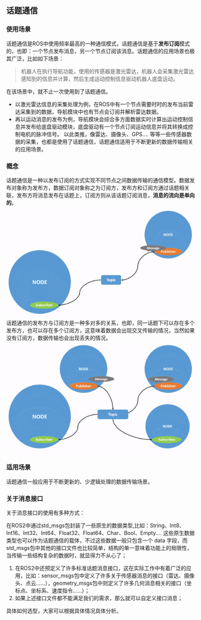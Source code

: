 ## 话题通信
### 使用场景
话题通信是ROS中使用频率最高的一种通信模式，话题通信是基于**发布订阅**模式的，也即：一个节点发布消息，另一个节点订阅该消息。话题通信的应用场景也极其广泛，比如如下场景：
>机器人在执行导航功能，使用的传感器是激光雷达，机器人会采集激光雷达感知到的信息并计算，然后生成运动控制信息驱动机器人底盘运动。

在该场景中，就不止一次使用到了话题通信。

- 以激光雷达信息的采集处理为例，在ROS中有一个节点需要时时的发布当前雷达采集到的数据，导航模块中也有节点会订阅并解析雷达数据。
- 再以运动消息的发布为例，导航模块会综合多方面数据实时计算出运动控制信息并发布给底盘驱动模块，底盘驱动有一个节点订阅运动信息并将其转换成控制电机的脉冲信号。
以此类推，像雷达、摄像头、GPS.... 等等一些传感器数据的采集，也都是使用了话题通信，话题通信适用于不断更新的数据传输相关的应用场景。

### 概念
话题通信是一种以发布订阅的方式实现不同节点之间数据传输的通信模型。数据发布对象称为发布方，数据订阅对象称之为订阅方，发布方和订阅方通过话题相关联，发布方将消息发布在话题上，订阅方则从该话题订阅消息，**消息的流向是单向的**。
![alt text](image.png)
话题通信的发布方与订阅方是一种多对多的关系，也即，同一话题下可以存在多个发布方，也可以存在多个订阅方，这意味着数据会出现交叉传输的情况，当然如果没有订阅方，数据传输也会出现丢失的情况。
![alt text](image-1.png)

### 适用场景
话题通信一般应用于不断更新的、少逻辑处理的数据传输场景。

### 关于消息接口
关于消息接口的使用有多种方式：

在ROS2中通过std_msgs包封装了一些原生的数据类型,比如：String、Int8、Int16、Int32、Int64、Float32、Float64、Char、Bool、Empty.... 这些原生数据类型也可以作为话题通信的载体，不过这些数据一般只包含一个 data 字段，而std_msgs包中其他的接口文件也比较简单，结构的单一意味着功能上的局限性，当传输一些结构复杂的数据时，就显得力不从心了；
1. 在ROS2中还预定义了许多标准话题消息接口，这在实际工作中有着广泛的应用，比如：sensor_msgs包中定义了许多关于传感器消息的接口（雷达、摄像头、点云......），geometry_msgs包中则定义了许多几何消息相关的接口（坐标点、坐标系、速度指令......）；
2. 如果上述接口文件都不能满足我们的需求，那么就可以自定义接口消息；
   
具体如何选型，大家可以根据具体情况具体分析。